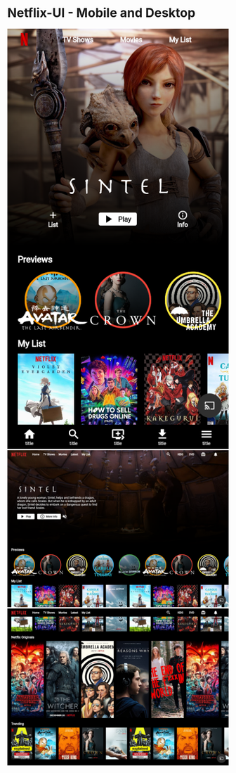 # Netflix-UI - Mobile and Desktop


<p float="left">
  <img src="/images/img1.png"/>
  
<img src="/images/img2.png"/>

<img src="/images/img3.png"/> 

</p>